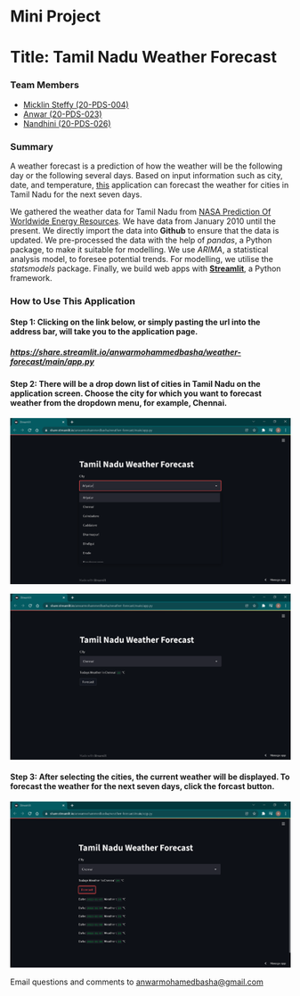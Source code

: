 # Mini Project 

# Title: Tamil Nadu Weather Forecast

### Team Members

 * [Micklin Steffy (20-PDS-004)](https://www.linkedin.com/in/micklinsteffyl/)
 * [Anwar (20-PDS-023)](https://www.linkedin.com/in/anwarmohamedbasha/)
 * [Nandhini (20-PDS-026)](https://www.linkedin.com/in/nandhini-p-b18aab1b4/)

### Summary

A weather forecast is a prediction of how the weather will be the following day or the following several days. Based on input information such as city, date, and temperature, [this](https://share.streamlit.io/anwarmohammedbasha/weather-forecast/main/app.py) application can forecast the weather for cities in Tamil Nadu for the next seven days.  

We gathered the weather data for Tamil Nadu from [NASA Prediction Of Worldwide Energy Resources](https://power.larc.nasa.gov/). We have data from January 2010 until the present. We directly import the data into **Github** to ensure that the data is updated. We pre-processed the data with the help of *pandas*, a Python package, to make it suitable for modelling. We use *ARIMA*, a statistical analysis model, to foresee potential trends. For modelling, we utilise the *statsmodels* package. Finally, we build web apps with [**Streamlit**](https://streamlit.io/), a Python framework.

### How to Use This Application

#### Step 1: Clicking on the link below, or simply pasting the url into the address bar, will take you to the application page.
##### https://share.streamlit.io/anwarmohammedbasha/weather-forecast/main/app.py

#### Step 2: There will be a drop down list of cities in Tamil Nadu on the application screen. Choose the city for which you want to forecast weather from the dropdown menu, for example, Chennai.
![Screenshot](/images/Screenshot1.png)

![Screenshot](/images/Screenshot2.png)

#### Step 3: After selecting the cities, the current weather will be displayed. To forecast the weather for the next seven days, click the forcast button.
![Screenshot](/images/Screenshot3.png)

Email questions and comments to anwarmohamedbasha@gmail.com
